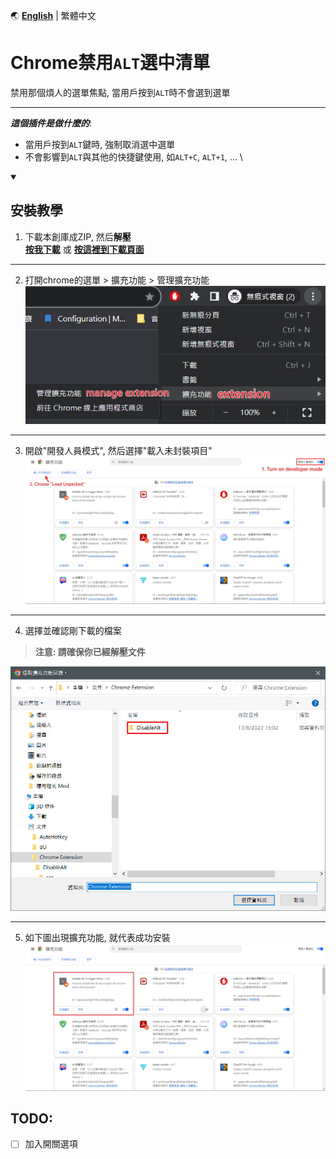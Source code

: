 🌏 **[English](README.md)** | 繁體中文

# Chrome禁用`ALT`選中清單

禁用那個煩人的選單焦點, 當用戶按到`ALT`時不會選到選單

---
_**這個插件是做什麼的**_: 
- 當用戶按到`ALT`鍵時, 強制取消選中選單
- 不會影響到`ALT`與其他的快捷鍵使用, 如`ALT+C`, `ALT+1`, ... \

<details open>
<summary><h2>安裝教學</h2></summary>

1. 下載本創庫成ZIP, 然后**解壓** \
[**按我下載**](https://github.com/thc282/DisableAltInChrome/releases/download/v1.0.0/DisableAlt.zip) 或 [**按這裡到下載頁面**](https://github.com/thc282/DisableAltInChrome/releases)
---
2. 打開chrome的選單 > 擴充功能 > 管理擴充功能 \
![Guide2](DisableAlt/src/Guide2.jpeg)
---
3. 開啟"開發人員模式", 然后選擇"載入未封裝項目" \
![Guide3](DisableAlt/src/Guide3.jpeg)
---
4. 選擇並確認剛下載的檔案
> **注意: 請確保你已經解壓文件**

![Guide4](DisableAlt/src/Guide4.jpeg)

---
5. 如下圖出現擴充功能, 就代表成功安裝 \
![Guide5](DisableAlt/src/Guide5.jpeg)

</details>

TODO:
---
- [ ] 加入開關選項 
